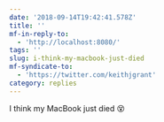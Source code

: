 ```yaml
---
date: '2018-09-14T19:42:41.578Z'
title: ''
mf-in-reply-to:
  - 'http://localhost:8080/'
tags: ''
slug: i-think-my-macbook-just-died
mf-syndicate-to:
  - 'https://twitter.com/keithjgrant'
category: replies
---
```

I think my MacBook just died 😵
